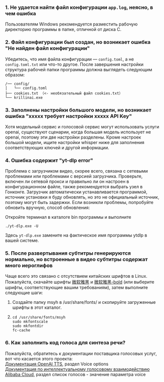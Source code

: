 ### 1. Не удается найти файл конфигурации `app.log`, неясно, в чем ошибка
Пользователям Windows рекомендуется разместить рабочую директорию программы в папке, отличной от диска C.

### 2. Файл конфигурации был создан, но возникает ошибка "Не найден файл конфигурации"
Убедитесь, что имя файла конфигурации — `config.toml`, а не `config.toml.txt` или что-то другое. После завершения настройки структура рабочей папки программы должна выглядеть следующим образом:
```
/── config/
│   └── config.toml
├── cookies.txt （<- необязательный файл cookies.txt）
└── krillinai.exe
```

### 3. Заполнены настройки большого модели, но возникает ошибка "xxxxx требует настройки xxxxx API Key"
Хотя модельный сервис и голосовой сервис могут использовать услуги openai, существуют сценарии, когда большая модель использует не openai, поэтому эти две настройки разделены. Кроме настроек большой модели, ищите настройки whisper ниже для заполнения соответствующих ключей и другой информации.

### 4. Ошибка содержит "yt-dlp error"
Проблема с загрузчиком видео, скорее всего, связана с сетевыми проблемами или проблемами с версией загрузчика. Проверьте, включен ли сетевой прокси и правильно ли он настроен в конфигурационном файле, также рекомендуется выбрать узел в Гонконге. Загрузчик автоматически устанавливается программой, источник установки я буду обновлять, но это не официальный источник, поэтому могут быть задержки. Если возникли проблемы, попробуйте обновить вручную, способ обновления:

Откройте терминал в каталоге bin программы и выполните
```
./yt-dlp.exe -U
```
Здесь `yt-dlp.exe` замените на фактическое имя программы ytdlp в вашей системе.

### 5. После развертывания субтитры генерируются нормально, но встроенные в видео субтитры содержат много иероглифов
Чаще всего это связано с отсутствием китайских шрифтов в Linux. Пожалуйста, скачайте шрифты [微软雅黑](https://modelscope.cn/models/Maranello/KrillinAI_dependency_cn/resolve/master/%E5%AD%97%E4%BD%93/msyh.ttc) и [微软雅黑-bold](https://modelscope.cn/models/Maranello/KrillinAI_dependency_cn/resolve/master/%E5%AD%97%E4%BD%93/msyhbd.ttc) (или выберите шрифты, соответствующие вашим требованиям), затем выполните следующие шаги:
1. Создайте папку msyh в /usr/share/fonts/ и скопируйте загруженные шрифты в этот каталог.
2. 
    ```
    cd /usr/share/fonts/msyh
    sudo mkfontscale
    sudo mkfontdir
    fc-cache
    ```

### 6. Как заполнить код голоса для синтеза речи?
Пожалуйста, обратитесь к документации поставщика голосовых услуг, вот что касается этого проекта:  
[Документация OpenAI TTS](https://platform.openai.com/docs/guides/text-to-speech/api-reference), раздел Voice options  
[Документация по интеллектуальному голосовому взаимодействию Alibaba Cloud](https://help.aliyun.com/zh/isi/developer-reference/overview-of-speech-synthesis), раздел список голосов - значение параметра voice